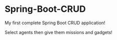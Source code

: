 # Spring-Boot-CRUD
My first complete Spring Boot CRUD application!

Select agents then give them missions and gadgets!
